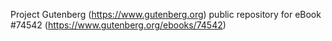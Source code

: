 Project Gutenberg (https://www.gutenberg.org) public repository for
eBook #74542 (https://www.gutenberg.org/ebooks/74542)
